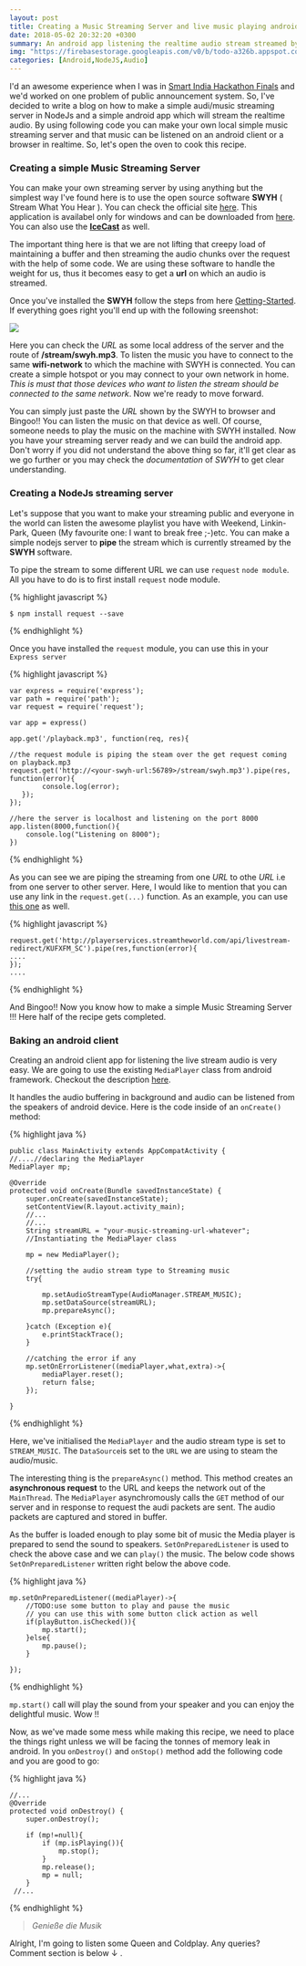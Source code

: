 ```yaml
---
layout: post
title: Creating a Music Streaming Server and live music playing android client
date: 2018-05-02 20:32:20 +0300
summary: An android app listening the realtime audio stream streamed by the simple streaming server created by your own.
img: "https://firebasestorage.googleapis.com/v0/b/todo-a326b.appspot.com/o/music.jpg?alt=media&token=bef54bbf-1a9c-4bee-8486-2e251e1563bd"
categories: [Android,NodeJS,Audio]
---
```


I'd an awesome experience when I was in [Smart India Hackathon Finals](https://innovate.mygov.in/sih2018/) and we'd worked on one problem of public announcement system. So, I've decided to write a blog on how to make a simple audi/music streaming server in NodeJs and a simple android app which will stream the realtime audio. By using following code you can make your own local simple music streaming server and that music can be listened on an  android client or a browser in realtime. So, let's open the oven to cook this recipe. 


### Creating a simple Music Streaming Server
You can make your own streaming server by using anything but the simplest way I've found here is to use the open source software **SWYH** ( Stream What You Hear ). You can check the official site [here](https://www.streamwhatyouhear.com/). This application is availabel only for windows and can be downloaded from [here](https://www.streamwhatyouhear.com/download/). You can also use the **[IceCast](http://icecast.org/)** as well. 

The important thing here is that we are not lifting that creepy load of maintaining a buffer and then streaming the audio chunks over the request with the help of some code. We are using these software to handle the weight for us, thus it becomes easy to get a **url** on which an audio is streamed.

Once you've installed the **SWYH** follow the steps from here [Getting-Started](https://www.streamwhatyouhear.com/getting-started/). If everything goes right you'll end up with the following sreenshot:

![](http://www.streamwhatyouhear.com/wp-content/uploads/2012/11/4.png)

Here you can check the _URL_ as some local address of the server and the route of **/stream/swyh.mp3**.
To listen the music you have to connect to the same **wifi-network** to which the machine with SWYH is connected. You can create a simple hotspot or you may connect to your own network in home. _This is must that those devices who want to listen the stream should be connected to the same network_. Now we're ready to move forward.

You can simply just paste the _URL_ shown by the SWYH to browser and Bingoo!! You can listen the music on that device as well. Of course, someone needs to play the music on the machine with SWYH installed.
Now you have your streaming server ready and we can build the android app. Don't worry if you did not understand the above thing so far, it'll get clear as we go further or you may check the _documentation_ of _SWYH_ to get clear understanding.

### Creating a NodeJs streaming server
Let's suppose that you want to make your streaming public and everyone in the world can listen the awesome playlist you have with Weekend, Linkin-Park, Queen (My favourite one: I want to break free ;-)etc. You can make a simple nodejs server to **pipe** the stream which is currently streamed by the **SWYH** software. 

To pipe the stream to some different URL we can use `request` `node module`. All you have to do is to first install `request` node module.

{% highlight javascript %}
	
    $ npm install request --save
{% endhighlight %}

Once you have installed the `request` module, you can use this in your `Express server`

{% highlight javascript %}
	
    var express = require('express');
    var path = require('path');
    var request = require('request');
    
    var app = express()
    
    app.get('/playback.mp3', function(req, res){
    
    //the request module is piping the steam over the get request coming on playback.mp3
    request.get('http://<your-swyh-url:56789>/stream/swyh.mp3').pipe(res, function(error){
       		console.log(error);
       });
    });
    
    //here the server is localhost and listening on the port 8000
    app.listen(8000,function(){
		console.log("Listening on 8000");
	})
    
{% endhighlight %}

As you can see we are piping the streaming from one _URL_ to othe _URL_ i.e from one server to other server. Here, I would like to mention that you can use any link in the `request.get(...)` function. 
As an example, you can use [this one](http://playerservices.streamtheworld.com/api/livestream-redirect/KUFXFM_SC) as well. 

{% highlight javascript %}
	
    request.get('http://playerservices.streamtheworld.com/api/livestream-redirect/KUFXFM_SC').pipe(res,function(error){
    ....
    });
    ....
{% endhighlight %}

And Bingoo!! Now you know how to make a simple Music Streaming Server !!!
Here half of the recipe gets completed.

### Baking an android client
Creating an android client app for listening the live stream audio is very easy. We are going to use the existing `MediaPlayer` class from android framework. Checkout the description [here](https://developer.android.com/reference/android/media/MediaPlayer).

It handles the audio buffering in background and audio can be listened from the speakers of android device. 
Here is the code inside of an `onCreate()` method: 

{% highlight java %}

    public class MainActivity extends AppCompatActivity {
    //....//declaring the MediaPlayer
    MediaPlayer mp;
        
    @Override
    protected void onCreate(Bundle savedInstanceState) {
    	super.onCreate(savedInstanceState);
        setContentView(R.layout.activity_main);
        //...
        //...
        String streamURL = "your-music-streaming-url-whatever";
        //Instantiating the MediaPlayer class
        
        mp = new MediaPlayer();
        
        //setting the audio stream type to Streaming music
        try{

            mp.setAudioStreamType(AudioManager.STREAM_MUSIC);
            mp.setDataSource(streamURL);
            mp.prepareAsync();

        }catch (Exception e){
            e.printStackTrace();
        }
        
        //catching the error if any
        mp.setOnErrorListener((mediaPlayer,what,extra)->{
            mediaPlayer.reset();
            return false;
        });
       
    }
{% endhighlight %}

Here, we've initialised the `MediaPlayer` and the audio stream type is set to `STREAM_MUSIC`. 
The `DataSource`is set to the `URL` we are using to steam the audio/music.

The interesting thing is the `prepareAsync()` method. This method creates an **asynchronous request** to the URL and keeps the network out of the `MainThread`. The `MediaPlayer` asynchromously calls the `GET` method of our server and in response to request the audi packets are sent. The audio packets are captured and stored in buffer. 

As the buffer is loaded enough to play some bit of music the Media player is prepared to send the sound to speakers. `SetOnPreparedListener` is used to check the above case and we can `play()` the music. The below code shows `SetOnPreparedListener` written right below the above code. 

{% highlight java %}
	
    mp.setOnPreparedListener((mediaPlayer)->{
    	//TODO:use some button to play and pause the music
        // you can use this with some button click action as well
    	if(playButton.isChecked()){
        	mp.start();
        }else{
        	mp.pause();
        }
        
    });
{% endhighlight %}

`mp.start()` call will play the sound from your speaker and you can enjoy the delightful music. Wow !!


Now, as we've made some mess while making this recipe, we need to place the things right unless we will be facing the tonnes of memory leak in android.
In you `onDestroy()` and `onStop()` method add the following code and you are good to go: 

{% highlight java %}

    //...
    @Override
    protected void onDestroy() {
        super.onDestroy();

        if (mp!=null){
            if (mp.isPlaying()){
                mp.stop();
            }
            mp.release();
            mp = null;
        }
     //...
{% endhighlight %}

>_Genieße die Musik_ 

Alright, I'm going to listen some Queen and Coldplay. Any queries? Comment section is below ↓ .
